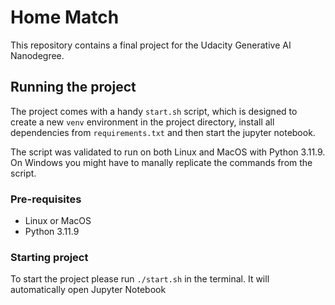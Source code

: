 # Home Match

This repository contains a final project for the Udacity Generative AI Nanodegree.

## Running the project

The project comes with a handy `start.sh` script, which is designed to create a new `venv` environment in the project directory, install all dependencies from `requirements.txt` and then start the jupyter notebook.

The script was validated to run on both Linux and MacOS with Python 3.11.9. On Windows you might have to manally replicate the commands from the script.

### Pre-requisites

- Linux or MacOS
- Python 3.11.9

### Starting project

To start the project please run `./start.sh` in the terminal. It will automatically open Jupyter Notebook
